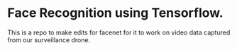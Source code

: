 # Face Recognition using Tensorflow.

This is a repo to make edits for facenet for it to work on video data captured from our surveillance drone.
